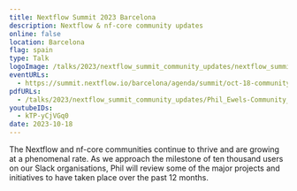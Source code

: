 ```yaml
---
title: Nextflow Summit 2023 Barcelona
description: Nextflow & nf-core community updates
online: false
location: Barcelona
flag: spain
type: Talk
logoImage: /talks/2023/nextflow_summit_community_updates/nextflow_summit_2023_darkbg.svg
eventURLs:
  - https://summit.nextflow.io/barcelona/agenda/summit/oct-18-community-updates/
pdfURLs:
  - /talks/2023/nextflow_summit_community_updates/Phil_Ewels-Community_Updates.pdf
youtubeIDs:
  - kTP-yCjVGq0
date: 2023-10-18
---
```


The Nextflow and nf-core communities continue to thrive and are growing at a phenomenal rate. As we approach the milestone of ten thousand users on our Slack organisations, Phil will review some of the major projects and initiatives to have taken place over the past 12 months.
